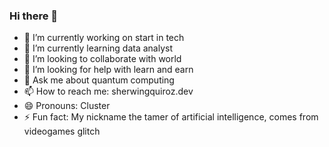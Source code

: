 ### Hi there 👋

<!--
**sherwingquiroz/sherwingquiroz** is a ✨ _special_ ✨ repository because its `README.md` (this file) appears on your GitHub profile.

Here are some ideas to get you started:

-->
- 🔭 I’m currently working on start in tech
- 🌱 I’m currently learning data analyst
- 👯 I’m looking to collaborate with world
- 🤔 I’m looking for help with learn and earn
- 💬 Ask me about quantum computing
- 📫 How to reach me: sherwingquiroz.dev
- 😄 Pronouns: Cluster
- ⚡ Fun fact: My nickname the tamer of artificial intelligence, comes from videogames glitch
